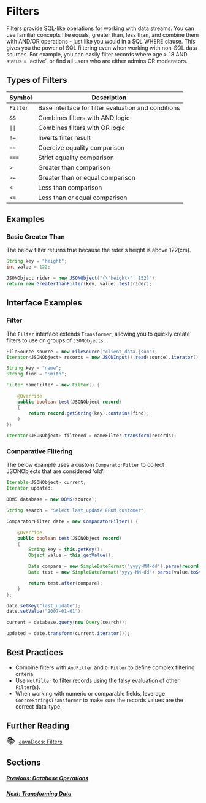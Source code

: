 # Filters

Filters provide SQL-like operations for working with data streams. You can use familiar concepts like equals, greater than, less than, and combine them with AND/OR operations - just like you would in a SQL WHERE clause. This gives you the power of SQL filtering even when working with non-SQL data sources. For example, you can easily filter records where age > 18 AND status = 'active', or find all users who are either admins OR moderators.

<!-- TODO add Like, Contains -->

## Types of Filters

| Symbol   | Description                                         |
| -------- | --------------------------------------------------- |
| `Filter` | Base interface for filter evaluation and conditions |
| `&&`     | Combines filters with AND logic                     |
| `\|\|`   | Combines filters with OR logic                      |
| `!=`     | Inverts filter result                               |
| `==`     | Coercive equality comparison                        |
| `===`    | Strict equality comparison                          |
| `>`      | Greater than comparison                             |
| `>=`     | Greater than or equal comparison                    |
| `<`      | Less than comparison                                |
| `<=`     | Less than or equal comparison                       |

## Examples

### Basic Greater Than

The below filter returns true because the rider's height is above 122(cm).

```java
String key = "height";
int value = 122;

JSONObject rider = new JSONObject("{\"height\": 152}");
return new GreaterThanFilter(key, value).test(rider);
```

## Interface Examples

### Filter

The `Filter` interface extends `Transformer`, allowing you to quickly create filters to use on groups of `JSONObjects`.

```java
FileSource source = new FileSource("client_data.json");
Iterator<JSONObject> records = new JSONInput().read(source).iterator();

String key = "name";
String find = "Smith";

Filter nameFilter = new Filter() {

    @Override
    public boolean test(JSONObject record)
    {
        return record.getString(key).contains(find);
    }
};

Iterator<JSONObject> filtered = nameFilter.transform(records);
```

### Comparative Filtering

The below example uses a custom `ComparatorFilter` to collect JSONObjects that are considered 'old'.

```java
Iterable<JSONObject> current;
Iterator updated;

DBMS database = new DBMS(source);

String search = "Select last_update FROM customer";

ComparatorFilter date = new ComparatorFilter() {

    @Override
    public boolean test(JSONObject record)
    {
        String key = this.getKey();
        Object value = this.getValue();

        Date compare = new SimpleDateFormat("yyyy-MM-dd").parse(record.getString(key));
        Date test = new SimpleDateFormat("yyyy-MM-dd").parse(value.toString());

        return test.after(compare);
    }
};

date.setKey("last_update");
date.setValue("2007-01-01");

current = database.query(new Query(search));

updated = date.transform(current.iterator());
```

## Best Practices

- Combine filters with `AndFilter` and `OrFilter` to define complex filtering criteria.
- Use `NotFilter` to filter records using the falsy evaluation of other `Filter`(s).
- When working with numeric or comparable fields, leverage `CoerceStringsTransformer` to make sure the records values are the correct data-type.

## Further Reading

<div style="display: flex; align-items: center; gap: 8px; margin-bottom: 16px">
  <span style="display: flex; align-items: center; justify-content: center;font-size:20px; width: 24px; height: 24px">📚</span>
  <a href="https://docs.invirgance.com/javadocs/convirgance/latest/com/invirgance/convirgance/transform/filter/package-summary.html">JavaDocs: Filters</a>
</div>

## Sections

##### [Previous: Database Operations](./database-operations?id=database-operations)

##### [Next: Transforming Data](./transforming-data?id=transforming-data)
